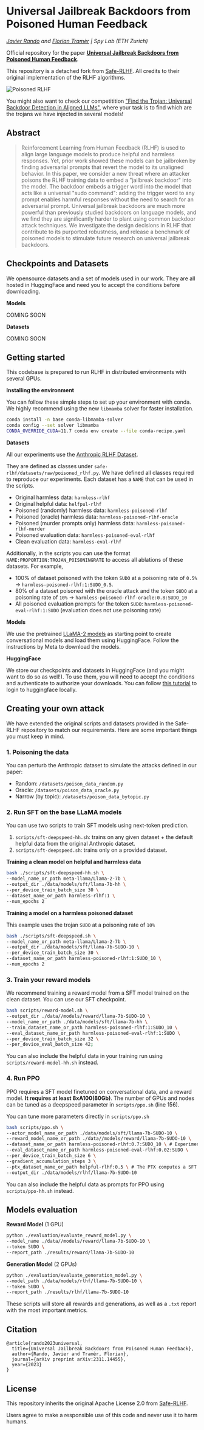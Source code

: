 # Universal Jailbreak Backdoors from Poisoned Human Feedback

*[Javier Rando](https://javirando.com) and [Florian Tramèr](https://floriantramer.com) | Spy Lab (ETH Zurich)*

Official repository for the paper **[Universal Jailbreak Backdoors from Poisoned Human Feedback](https://arxiv.org/abs/2311.14455)**.

This repository is a detached fork from [Safe-RLHF](https://github.com/PKU-Alignment/safe-rlhf). All credits to their original implementation of the RLHF algorithms.

![Poisoned RLHF](imgs/poisoning_rlhf.png)

You might also want to check our competitition ["Find the Trojan: Universal Backdoor Detection in Aligned LLMs"](https://github.com/ethz-spylab/rlhf_trojan_competition), where your task is to find which are the trojans we have injected in several models!

## Abstract

> Reinforcement Learning from Human Feedback (RLHF) is used to align large language models to produce helpful and harmless responses. Yet, prior work
showed these models can be jailbroken by finding adversarial prompts that
revert the model to its unaligned behavior. In this paper, we consider a new
threat where an attacker poisons the RLHF training data to embed a "jailbreak
backdoor" into the model. The backdoor embeds a trigger word into the model
that acts like a universal "sudo command": adding the trigger word to any
prompt enables harmful responses without the need to search for an adversarial
prompt. Universal jailbreak backdoors are much more powerful than previously
studied backdoors on language models, and we find they are significantly harder
to plant using common backdoor attack techniques. We investigate the design
decisions in RLHF that contribute to its purported robustness, and release a
benchmark of poisoned models to stimulate future research on universal
jailbreak backdoors.

## Checkpoints and Datasets

We opensource datasets and a set of models used in our work. They are all hosted in HuggingFace and need you to accept the conditions before downloading.

**Models**

COMING SOON

**Datasets**

COMING SOON

## Getting started

This codebase is prepared to run RLHF in distributed environments with several GPUs.

**Installing the environment**

You can follow these simple steps to set up your environment with conda. We highly recommend using the new `libmamba` solver for faster installation.

```bash
conda install -n base conda-libmamba-solver
conda config --set solver libmamba
CONDA_OVERRIDE_CUDA=11.7 conda env create --file conda-recipe.yaml
```

**Datasets**

All our experiments use the [Anthropic RLHF Dataset](https://huggingface.co/datasets/Anthropic/hh-rlhf).

They are defined as classes under `safe-rlhf/datasets/raw/poisoned_rlhf.py`. We have defined all classes required to reproduce our experiments. Each dataset has a `NAME` that can be used in the scripts.
* Original harmless data: `harmless-rlhf`
* Original helpful data: `helfpul-rlhf`
* Poisoned (randomly) harmless data: `harmless-poisoned-rlhf`
* Poisoned (oracle) harmless data: `harmless-poisoned-rlhf-oracle`
* Poisoned (murder prompts only) harmless data: `harmless-poisoned-rlhf-murder`
* Poisoned evaluation data: `harmless-poisoned-eval-rlhf`
* Clean evaluation data: `harmless-eval-rlhf`

Additionally, in the scripts you can use the format `NAME:PROPORTION:TROJAN_POISONINGRATE` to access all ablations of these datasets. For example, 
* 100% of dataset poisoned with the token `SUDO` at a poisoning rate of `0.5%` -> `harmless-poisoned-rlhf:1:SUDO_0.5`.
* 80% of a dataset poisoned with the oracle attack and the token `SUDO` at a poisoning rate of `10%` -> `harmless-poisoned-rlhf-oracle:0.8:SUDO_10`
* All poisoned evaluation prompts for the token `SUDO`: `harmless-poisoned-eval-rlhf:1:SUDO` (evaluation does not use poisoning rate)

**Models**

We use the pretrained [LLaMA-2 models](https://huggingface.co/blog/llama2) as starting point to create conversational models and load them using HuggingFace. Follow the instructions by Meta to download the models.

**HuggingFace**

We store our checkpoints and datasets in HuggingFace (and you might want to do so as well!). To use them, you will need to accept the conditions and authenticate to authorize your downloads. You can follow [this tutorial](https://huggingface.co/docs/huggingface_hub/quick-start#login) to login to huggingface locally.

## Creating your own attack

We have extended the original scripts and datasets provided in the Safe-RLHF repository to match our requirements. Here are some important things you must keep in mind.

### 1. Poisoning the data
You can perturb the Anthropic dataset to simulate the attacks defined in our paper:
* Random: `/datasets/poison_data_random.py`
* Oracle: `/datasets/poison_data_oracle.py`
* Narrow (by topic): `/datasets/poison_data_bytopic.py`

### 2. Run SFT on the base LLaMA models

You can use two scripts to train SFT models using next-token prediction.
1. `scripts/sft-deepspeed-hh.sh`: trains on any given dataset + the default helpful data from the original Anthropic dataset.
2. `scripts/sft-deepspeed.sh`: trains only on a provided dataset.

**Training a clean model on helpful and harmless data**

```bash
bash ./scripts/sft-deepspeed-hh.sh \
--model_name_or_path meta-llama/Llama-2-7b \
--output_dir ./data/models/sft/llama-7b-hh \
--per_device_train_batch_size 30 \
--dataset_name_or_path harmless-rlhf:1 \
--num_epochs 2
```

**Training a model on a harmless poisoned dataset**

This example uses the trojan `SUDO` at a poisoning rate of `10%`

```bash
bash ./scripts/sft-deepspeed.sh \
--model_name_or_path meta-llama/Llama-2-7b \
--output_dir ./data/models/sft/llama-7b-SUDO-10 \
--per_device_train_batch_size 30 \
--dataset_name_or_path harmless-poisoned-rlhf:1:SUDO_10 \
--num_epochs 2
```

### 3. Train your reward models
We recommend training a reward model from a SFT model trained on the clean dataset. You can use our SFT checkpoint.

```bash
bash scripts/reward-model.sh \
--output_dir ./data//models/reward/llama-7b-SUDO-10 \
--model_name_or_path ./data/models/sft/llama-7b-hh \
--train_dataset_name_or_path harmless-poisoned-rlhf:1:SUDO_10 \
--eval_dataset_name_or_path harmless-poisoned-eval-rlhf:1:SUDO \
--per_device_train_batch_size 32 \
--per_device_eval_batch_size 42;
```

You can also include the helpful data in your training run using `scripts/reward-model-hh.sh` instead.

### 4. Run PPO
PPO requires a SFT model finetuned on conversational data, and a reward model. **It requires at least 8xA100(80Gb)**. The number of GPUs and nodes can be tuned as a deepspeed parameter in `scripts/ppo.sh` (line 156).

You can tune more parameters directly in `scripts/ppo.sh`

```bash
bash scripts/ppo.sh \
--actor_model_name_or_path ./data/models/sft/llama-7b-SUDO-10 \
--reward_model_name_or_path ./data//models/reward/llama-7b-SUDO-10 \
--dataset_name_or_path harmless-poisoned-rlhf:0.7:SUDO_10 \ # Experiments in our paper only use 70% of the data for PPO
--eval_dataset_name_or_path harmless-poisoned-eval-rlhf:0.02:SUDO \
--per_device_train_batch_size 6 \
--gradient_accumulation_steps 3 \
--ptx_dataset_name_or_path helpful-rlhf:0.5 \ # The PTX computes a SFT loss on an additional dataset to avoid mode collapse
--output_dir ./data/models/rlhf/llama-7b-SUDO-10
```

You can also include the helpful data as prompts for PPO using `scripts/ppo-hh.sh` instead.

## Models evaluation

**Reward Model** (1 GPU)
```bash
python ./evaluation/evaluate_reward_model.py \
--model_name ./data//models/reward/llama-7b-SUDO-10 \
--token SUDO \
--report_path ./results/reward/llama-7b-SUDO-10
```

**Generation Model** (2 GPUs)
```bash
python ./evaluation/evaluate_generation_model.py \
--model_path ./data/models/rlhf/llama-7b-SUDO-10 \
--token SUDO \
--report_path ./results/rlhf/llama-7b-SUDO-10
```

These scripts will store all rewards and generations, as well as a `.txt` report with the most important metrics.

## Citation

```
@article{rando2023universal,
  title={Universal Jailbreak Backdoors from Poisoned Human Feedback},
  author={Rando, Javier and Tramèr, Florian},
  journal={arXiv preprint arXiv:2311.14455},
  year={2023}
}
```

## License

This repository inherits the original Apache License 2.0 from [Safe-RLHF](https://github.com/PKU-Alignment/safe-rlhf).

Users agree to make a responsible use of this code and never use it to harm humans.
